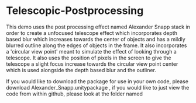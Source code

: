 # Telescopic-Postprocessing
This demo uses the post processing effect named Alexander Snapp stack in order to create a unfocused telescope effect which incorporates depth based blur which increases towards the center of objects and has a mildly blurred outline along the edges of objects in the frame. It also incorporates a 'circular view point' meant to simulate the effect of looking through a telescope. It also uses the position of pixels in the screen to give the telescope a slight focus increase towards the circular view point center which is used alongside the depth based blur and the outliner.

If you would like to download the package for use in your own code, please download Alexander_Snapp.unitypackage , if you would like to just view the code from within github, please look at the folder named
